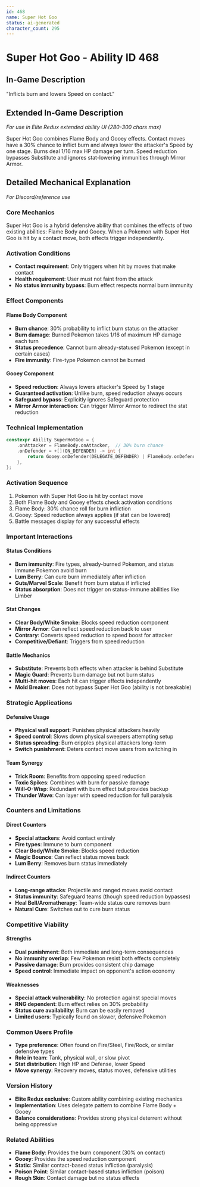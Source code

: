 ```yaml
---
id: 468
name: Super Hot Goo
status: ai-generated
character_count: 295
---
```


# Super Hot Goo - Ability ID 468

## In-Game Description
"Inflicts burn and lowers Speed on contact."

## Extended In-Game Description
*For use in Elite Redux extended ability UI (280-300 chars max)*

Super Hot Goo combines Flame Body and Gooey effects. Contact moves have a 30% chance to inflict burn and always lower the attacker's Speed by one stage. Burns deal 1/16 max HP damage per turn. Speed reduction bypasses Substitute and ignores stat-lowering immunities through Mirror Armor.

## Detailed Mechanical Explanation
*For Discord/reference use*

### Core Mechanics
Super Hot Goo is a hybrid defensive ability that combines the effects of two existing abilities: Flame Body and Gooey. When a Pokemon with Super Hot Goo is hit by a contact move, both effects trigger independently.

### Activation Conditions
- **Contact requirement**: Only triggers when hit by moves that make contact
- **Health requirement**: User must not faint from the attack
- **No status immunity bypass**: Burn effect respects normal burn immunity

### Effect Components

#### Flame Body Component
- **Burn chance**: 30% probability to inflict burn status on the attacker
- **Burn damage**: Burned Pokemon takes 1/16 of maximum HP damage each turn
- **Status precedence**: Cannot burn already-statused Pokemon (except in certain cases)
- **Fire immunity**: Fire-type Pokemon cannot be burned

#### Gooey Component  
- **Speed reduction**: Always lowers attacker's Speed by 1 stage
- **Guaranteed activation**: Unlike burn, speed reduction always occurs
- **Safeguard bypass**: Explicitly ignores Safeguard protection
- **Mirror Armor interaction**: Can trigger Mirror Armor to redirect the stat reduction

### Technical Implementation
```c
constexpr Ability SuperHotGoo = {
    .onAttacker = FlameBody.onAttacker,  // 30% burn chance
    .onDefender = +[](ON_DEFENDER) -> int { 
        return Gooey.onDefender(DELEGATE_DEFENDER) | FlameBody.onDefender(DELEGATE_DEFENDER); 
    },
};
```

### Activation Sequence
1. Pokemon with Super Hot Goo is hit by contact move
2. Both Flame Body and Gooey effects check activation conditions
3. Flame Body: 30% chance roll for burn infliction
4. Gooey: Speed reduction always applies (if stat can be lowered)
5. Battle messages display for any successful effects

### Important Interactions

#### Status Conditions
- **Burn immunity**: Fire types, already-burned Pokemon, and status immune Pokemon avoid burn
- **Lum Berry**: Can cure burn immediately after infliction
- **Guts/Marvel Scale**: Benefit from burn status if inflicted
- **Status absorption**: Does not trigger on status-immune abilities like Limber

#### Stat Changes
- **Clear Body/White Smoke**: Blocks speed reduction component
- **Mirror Armor**: Can reflect speed reduction back to user
- **Contrary**: Converts speed reduction to speed boost for attacker
- **Competitive/Defiant**: Triggers from speed reduction

#### Battle Mechanics
- **Substitute**: Prevents both effects when attacker is behind Substitute
- **Magic Guard**: Prevents burn damage but not burn status
- **Multi-hit moves**: Each hit can trigger effects independently
- **Mold Breaker**: Does not bypass Super Hot Goo (ability is not breakable)

### Strategic Applications

#### Defensive Usage
- **Physical wall support**: Punishes physical attackers heavily
- **Speed control**: Slows down physical sweepers attempting setup
- **Status spreading**: Burn cripples physical attackers long-term
- **Switch punishment**: Deters contact move users from switching in

#### Team Synergy
- **Trick Room**: Benefits from opposing speed reduction
- **Toxic Spikes**: Combines with burn for passive damage
- **Will-O-Wisp**: Redundant with burn effect but provides backup
- **Thunder Wave**: Can layer with speed reduction for full paralysis

### Counters and Limitations

#### Direct Counters
- **Special attackers**: Avoid contact entirely
- **Fire types**: Immune to burn component
- **Clear Body/White Smoke**: Blocks speed reduction
- **Magic Bounce**: Can reflect status moves back
- **Lum Berry**: Removes burn status immediately

#### Indirect Counters
- **Long-range attacks**: Projectile and ranged moves avoid contact
- **Status immunity**: Safeguard teams (though speed reduction bypasses)
- **Heal Bell/Aromatherapy**: Team-wide status cure removes burn
- **Natural Cure**: Switches out to cure burn status

### Competitive Viability

#### Strengths
- **Dual punishment**: Both immediate and long-term consequences
- **No immunity overlap**: Few Pokemon resist both effects completely  
- **Passive damage**: Burn provides consistent chip damage
- **Speed control**: Immediate impact on opponent's action economy

#### Weaknesses
- **Special attack vulnerability**: No protection against special moves
- **RNG dependent**: Burn effect relies on 30% probability
- **Status cure availability**: Burn can be easily removed
- **Limited users**: Typically found on slower, defensive Pokemon

### Common Users Profile
- **Type preference**: Often found on Fire/Steel, Fire/Rock, or similar defensive types
- **Role in team**: Tank, physical wall, or slow pivot
- **Stat distribution**: High HP and Defense, lower Speed
- **Move synergy**: Recovery moves, status moves, defensive utilities

### Version History
- **Elite Redux exclusive**: Custom ability combining existing mechanics
- **Implementation**: Uses delegate pattern to combine Flame Body + Gooey
- **Balance considerations**: Provides strong physical deterrent without being oppressive

### Related Abilities
- **Flame Body**: Provides the burn component (30% on contact)
- **Gooey**: Provides the speed reduction component
- **Static**: Similar contact-based status infliction (paralysis)
- **Poison Point**: Similar contact-based status infliction (poison)
- **Rough Skin**: Contact damage but no status effects